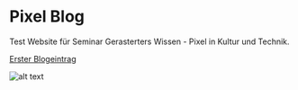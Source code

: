# Pixel Blog

Test Website für Seminar Gerasterters Wissen - Pixel in Kultur und Technik.

[Erster Blogeintrag](blog_eintrag1.md)

![alt text](https://i.pinimg.com/236x/97/50/7c/97507cb58048040661fe36fea9f07c4c--minecraft-pixelart-minecraft-art.jpg)

